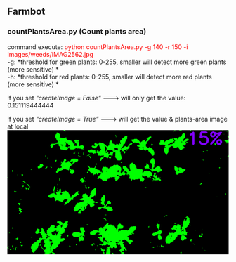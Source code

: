 Farmbot<br />
---
### countPlantsArea.py (Count plants area) <br />
command execute: <font color="red">python countPlantsArea.py -g 140 -r 150 -i images/weeds/IMAG2562.jpg</font> <br />
-g: *threshold for green plants: 0-255, smaller will detect more green plants (more sensitive) *<br />
-h: *threshold for red plants: 0-255, smaller will detect more red plants (more sensitive) *<br />

if you set *"createImage = False"*  ---> will only get the value: 0.151119444444<br />

if you set *"createImage = True"*  ---> will get the value & plants-area image at local <br />
![alt tag](https://github.com/ch-tseng/farmbot/blob/master/output.png)

